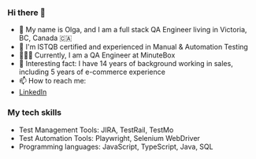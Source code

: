 ### Hi there 👋
- 🔭 My name is Olga, and I am a full stack QA Engineer living in Victoria, BC, Canada 🇨🇦
- 🌱 I'm ISTQB certified and experienced in Manual & Automation Testing 
- 👩🏽‍💻 Currently, I am a QA Engineer at MinuteBox
- 👀 Interesting fact: I have 14 years of background working in sales, including 5 years of e-commerce experience
- 📫 How to reach me: 
- [LinkedIn](https://www.linkedin.com/in/olga-gogoleva-can/)

### My tech skills
- Test Management Tools: 	JIRA, TestRail, TestMo
- Test Automation Tools: 	Playwright, Selenium WebDriver
- Programming languages: 	JavaScript, TypeScript, Java, SQL
